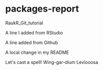 # packages-report
RaukR_Git_tutorial

A line I added from RStudio

A line added from Github

A local change in my README


Let's cast a spell! Wing-gar-dium Leviooosa
